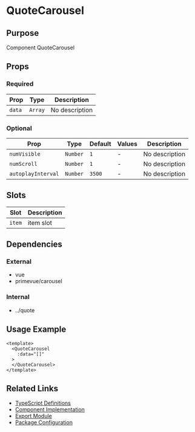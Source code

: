 # QuoteCarousel

## Purpose

Component QuoteCarousel

## Props

### Required
| Prop | Type | Description |
|------|------|-------------|
| `data` | `Array` | No description |

### Optional
| Prop | Type | Default | Values | Description |
|------|------|---------|--------|-------------|
| `numVisible` | `Number` | `1` | - | No description |
| `numScroll` | `Number` | `1` | - | No description |
| `autoplayInterval` | `Number` | `3500` | - | No description |

## Slots

| Slot | Description |
|------|-------------|
| `item` | item slot |

## Dependencies

### External
- vue
- primevue/carousel

### Internal
- ../quote

## Usage Example

```vue
<template>
  <QuoteCarousel
    :data="[]"
  >
  </QuoteCarousel>
</template>
```

## Related Links

- [TypeScript Definitions](./QuoteCarousel.d.ts)
- [Component Implementation](./QuoteCarousel.vue)
- [Export Module](./quotecarousel.js)
- [Package Configuration](./package.json)
